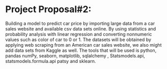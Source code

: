 # Project Proposal#2:

Building a model to predict car price by importing large data from a car sales website and available csv data sets online. By using statistics and probability analysis with linear regression and converting nonnumeric values such as color of car to 0 or 1. The datasets will be obtained by applying web scraping from an American car sales website, we also might add data sets from Kaggle as well. The tools that will be used is python, pandas numPy, seaborn, matplotlib, sqlalchemy , Statsmodels.api, statsmodels.formula.api patsy and sklearn.

